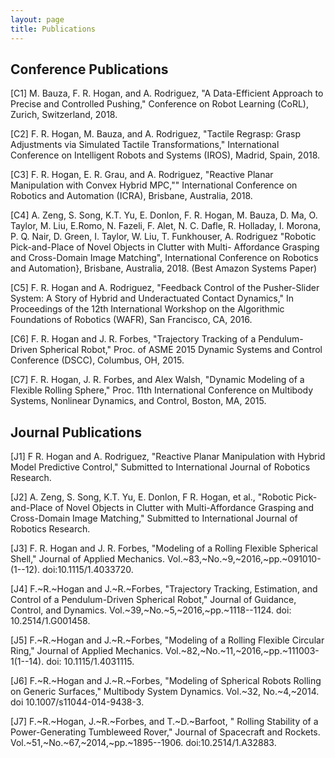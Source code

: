 ```yaml
---
layout: page
title: Publications 
---
```


## Conference Publications

[C1] M. Bauza, F. R. Hogan, and A. Rodriguez, "A Data-Efficient Approach to Precise and Controlled Pushing," Conference on Robot Learning (CoRL), Zurich, Switzerland,
2018.

[C2] F. R. Hogan, M. Bauza, and A. Rodriguez, "Tactile Regrasp: Grasp Adjustments via Simulated
Tactile Transformations,"  International Conference on Intelligent Robots and Systems (IROS), Madrid, Spain,
2018.

[C3] F. R. Hogan, E. R. Grau, and A. Rodriguez, "Reactive Planar Manipulation with Convex Hybrid
MPC,"" International Conference on Robotics and Automation (ICRA), Brisbane, Australia,
2018.

[C4] A. Zeng, S. Song, K.T. Yu, E. Donlon,  F. R. Hogan, M. Bauza, D. Ma, O. Taylor, M. Liu, E.Romo, N. Fazeli, F. Alet, N. C. Dafle, R. Holladay, I. Morona, P. Q. Nair, D. Green, I. Taylor, W. Liu, T. Funkhouser, A. Rodriguez "Robotic Pick-and-Place of Novel Objects in Clutter with Multi-
Affordance Grasping and Cross-Domain Image Matching",  International Conference on Robotics and Automation}, Brisbane, Australia, 2018.  (Best Amazon Systems Paper)

[C5] F. R. Hogan and  A. Rodriguez, "Feedback Control of the Pusher-Slider System:
A Story of Hybrid and Underactuated
Contact Dynamics," In Proceedings of the 12th International Workshop on the Algorithmic Foundations of Robotics (WAFR), 
San Francisco, CA, 2016.

[C6] F. R. Hogan and  J. R. Forbes, "Trajectory Tracking of a Pendulum-Driven Spherical Robot,"
 Proc. of ASME 2015 Dynamic Systems and Control Conference (DSCC), Columbus, OH,  2015. 

[C7] F. R. Hogan, J. R. Forbes, and Alex Walsh, "Dynamic Modeling of a Flexible Rolling Sphere," 
 Proc. 11th International Conference on Multibody Systems, Nonlinear Dynamics, and Control, Boston, MA,  2015.

## Journal Publications

[J1] F R. Hogan and A. Rodriguez, "Reactive Planar Manipulation with Hybrid Model Predictive Control,"
 Submitted to  International Journal of Robotics Research. 

[J2] A. Zeng, S. Song, K.T. Yu, E. Donlon,  F R. Hogan, et al., "Robotic Pick-and-Place of Novel Objects in Clutter 
with Multi-Affordance Grasping and Cross-Domain Image Matching," Submitted to  International Journal of Robotics Research. 

[J3] F. R. Hogan and J. R. Forbes, "Modeling of a Rolling Flexible Spherical Shell,"
 Journal of Applied Mechanics. Vol.~83,~No.~9,~2016,~pp.~091010-(1--12). doi:10.1115/1.4033720. 

[J4] F.~R.~Hogan and J.~R.~Forbes, "Trajectory Tracking, Estimation, and Control of a Pendulum-Driven Spherical Robot,"
 Journal of Guidance, Control, and Dynamics. Vol.~39,~No.~5,~2016,~pp.~1118--1124. doi: 10.2514/1.G001458.

[J5] F.~R.~Hogan and J.~R.~Forbes, "Modeling of a Rolling Flexible Circular Ring,"
 Journal of Applied Mechanics. Vol.~82,~No.~11,~2016,~pp.~111003-1(1--14). doi: 10.1115/1.4031115.

[J6] F.~R.~Hogan and J.~R.~Forbes, "Modeling of Spherical Robots Rolling on Generic Surfaces,"
 Multibody System Dynamics. Vol.~32, No.~4,~2014. doi 10.1007/s11044-014-9438-3.

[J7] F.~R.~Hogan, J.~R.~Forbes, and T.~D.~Barfoot, "
Rolling Stability of a Power-Generating Tumbleweed Rover," Journal of Spacecraft and Rockets. Vol.~51,~No.~67,~2014,~pp.~1895--1906. doi:10.2514/1.A32883.

